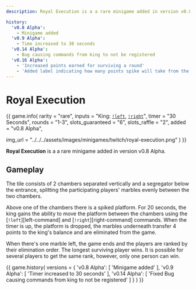 ```yaml
---
description: Royal Execution is a a rare minigame added in version v0.8 Alpha.

history:
  'v0.8 Alpha':
    - Minigame added
  'v0.9 Alpha':
    - Time increased to 30 seconds
  'v0.14 Alpha':
    - Bug causing commands from king to not be registered
  'v0.16 Alpha':
    - 'Increased points earned for surviving a round'
    - 'Added label indicating how many points spike will take from the players'
---
```


# Royal Execution

{{ game.info(
  rarity           = "rare",
  inputs           = "King: [`!left`](../../../chat-commands/twitch/#left), [`!right`](../../../chat-commands/twitch/#right)",
  timer            = "30 Seconds",
  rounds           = "1-3",
  slots_guaranteed = "6",
  slots_raffle     = "2",
  added            = "v0.8 Alpha",
  
  img_url = "../../../assets/images/minigames/twitch/royal-execution.png"
) }}

**Royal Execution** is a a rare minigame added in version v0.8 Alpha.

## Gameplay

The tile consists of 2 chambers separated vertically and a segregator below the entrance, splitting the participating players' marbles evenly between the two chambers.

Above one of the chambers there is a spiked platform. For 20 seconds, the king gains the ability to move the platform between the chambers using the [`!left`][left-command] and [`!right`][right-command] commands. When the timer is up, the platform is dropped, the marbles underneath transfer 4 points to the king's balance and are eliminated from the game.

When there's one marble left, the game ends and the players are ranked by their elimination order. The longest surviving player wins. It is possible for several players to get the same rank, however, only one person can win.

{{ game.history(
  versions = {
    'v0.8 Alpha': [
      'Minigame added'
    ],
    'v0.9 Alpha': [
      'Timer increased to 30 seconds'
    ],
    'v0.14 Alpha': [
      'Fixed Bug causing commands from king to not be registered'
    ]
  }
) }}